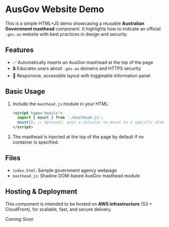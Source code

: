 # AusGov Website Demo

This is a simple HTML+JS demo showcasing a reusable **Australian Government masthead** component. It highlights how to indicate an official `.gov.au` website with best practices in design and security.

## Features

- ✅ Automatically inserts an AusGov masthead at the top of the page  
- 🔒 Educates users about `.gov.au` domains and HTTPS security  
- 📱 Responsive, accessible layout with toggleable information panel

## Basic Usage

1. Include the `masthead.js` module in your HTML:

   ```html
   <script type="module">
     import { mount } from './masthead.js';
     mount(); // Optional: pass a selector to mount in a specific element
   </script>
   ```

2. The masthead is injected at the top of the page by default if no container is specified.

## Files

- `index.html`: Sample government agency webpage  
- `masthead.js`: Shadow DOM-based AusGov masthead module  

## Hosting & Deployment

This component is intended to be hosted on **AWS infrastructure** (S3 + CloudFront), for scalable, fast, and secure delivery.

*Coming Soon*